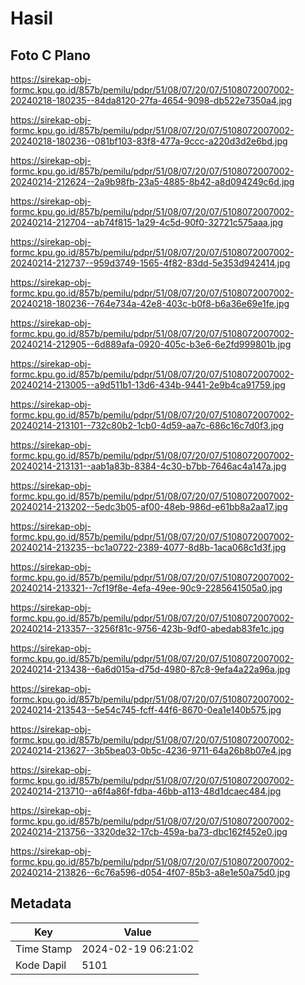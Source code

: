 # Hasil

## Foto C Plano

https://sirekap-obj-formc.kpu.go.id/857b/pemilu/pdpr/51/08/07/20/07/5108072007002-20240218-180235--84da8120-27fa-4654-9098-db522e7350a4.jpg

https://sirekap-obj-formc.kpu.go.id/857b/pemilu/pdpr/51/08/07/20/07/5108072007002-20240218-180236--081bf103-83f8-477a-9ccc-a220d3d2e6bd.jpg

https://sirekap-obj-formc.kpu.go.id/857b/pemilu/pdpr/51/08/07/20/07/5108072007002-20240214-212624--2a9b98fb-23a5-4885-8b42-a8d094249c6d.jpg

https://sirekap-obj-formc.kpu.go.id/857b/pemilu/pdpr/51/08/07/20/07/5108072007002-20240214-212704--ab74f815-1a29-4c5d-90f0-32721c575aaa.jpg

https://sirekap-obj-formc.kpu.go.id/857b/pemilu/pdpr/51/08/07/20/07/5108072007002-20240214-212737--959d3749-1565-4f82-83dd-5e353d942414.jpg

https://sirekap-obj-formc.kpu.go.id/857b/pemilu/pdpr/51/08/07/20/07/5108072007002-20240218-180236--764e734a-42e8-403c-b0f8-b6a36e69e1fe.jpg

https://sirekap-obj-formc.kpu.go.id/857b/pemilu/pdpr/51/08/07/20/07/5108072007002-20240214-212905--6d889afa-0920-405c-b3e6-6e2fd999801b.jpg

https://sirekap-obj-formc.kpu.go.id/857b/pemilu/pdpr/51/08/07/20/07/5108072007002-20240214-213005--a9d511b1-13d6-434b-9441-2e9b4ca91759.jpg

https://sirekap-obj-formc.kpu.go.id/857b/pemilu/pdpr/51/08/07/20/07/5108072007002-20240214-213101--732c80b2-1cb0-4d59-aa7c-686c16c7d0f3.jpg

https://sirekap-obj-formc.kpu.go.id/857b/pemilu/pdpr/51/08/07/20/07/5108072007002-20240214-213131--aab1a83b-8384-4c30-b7bb-7646ac4a147a.jpg

https://sirekap-obj-formc.kpu.go.id/857b/pemilu/pdpr/51/08/07/20/07/5108072007002-20240214-213202--5edc3b05-af00-48eb-986d-e61bb8a2aa17.jpg

https://sirekap-obj-formc.kpu.go.id/857b/pemilu/pdpr/51/08/07/20/07/5108072007002-20240214-213235--bc1a0722-2389-4077-8d8b-1aca068c1d3f.jpg

https://sirekap-obj-formc.kpu.go.id/857b/pemilu/pdpr/51/08/07/20/07/5108072007002-20240214-213321--7cf19f8e-4efa-49ee-90c9-2285641505a0.jpg

https://sirekap-obj-formc.kpu.go.id/857b/pemilu/pdpr/51/08/07/20/07/5108072007002-20240214-213357--3256f81c-9756-423b-9df0-abedab83fe1c.jpg

https://sirekap-obj-formc.kpu.go.id/857b/pemilu/pdpr/51/08/07/20/07/5108072007002-20240214-213438--6a6d015a-d75d-4980-87c8-9efa4a22a96a.jpg

https://sirekap-obj-formc.kpu.go.id/857b/pemilu/pdpr/51/08/07/20/07/5108072007002-20240214-213543--5e54c745-fcff-44f6-8670-0ea1e140b575.jpg

https://sirekap-obj-formc.kpu.go.id/857b/pemilu/pdpr/51/08/07/20/07/5108072007002-20240214-213627--3b5bea03-0b5c-4236-9711-64a26b8b07e4.jpg

https://sirekap-obj-formc.kpu.go.id/857b/pemilu/pdpr/51/08/07/20/07/5108072007002-20240214-213710--a6f4a86f-fdba-46bb-a113-48d1dcaec484.jpg

https://sirekap-obj-formc.kpu.go.id/857b/pemilu/pdpr/51/08/07/20/07/5108072007002-20240214-213756--3320de32-17cb-459a-ba73-dbc162f452e0.jpg

https://sirekap-obj-formc.kpu.go.id/857b/pemilu/pdpr/51/08/07/20/07/5108072007002-20240214-213826--6c76a596-d054-4f07-85b3-a8e1e50a75d0.jpg


## Metadata

| Key        | Value               |
| ---------- | ------------------- |
| Time Stamp | 2024-02-19 06:21:02 |
| Kode Dapil | 5101                |



